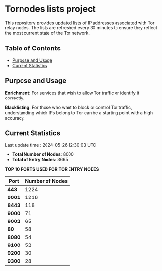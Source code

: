 # Tornodes lists project

This repository provides updated lists of IP addresses associated with Tor relay nodes. The lists are refreshed every 30 minutes to ensure they reflect the most current state of the Tor network.

## Table of Contents

- [Purpose and Usage](#purpose-and-usage)
- [Current Statistics](#current-statistics)


## Purpose and Usage

**Enrichment**: For services that wish to allow Tor traffic or identify it correctly.

**Blacklisting**: For those who want to block or control Tor traffic, understanding which IPs belong to Tor can be a starting point with a high accuracy.

## Current Statistics

Last update time : 2024-05-26 12:30:03 UTC

- **Total Number of Nodes**: 8000
- **Total of Entry Nodes**: 3665

**TOP 10 PORTS USED FOR TOR ENTRY NODES**

| **Port** | **Number of Nodes** |
|------|-----------------|
| **443**   | 1224  |
| **9001**   | 1218  |
| **8443**   | 118  |
| **9000**   | 71  |
| **9002**   | 65  |
| **80**   | 58  |
| **8080**   | 54  |
| **9100**   | 52  |
| **9200**   | 30  |
| **9300**   | 28  |

